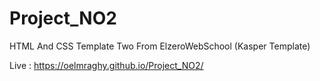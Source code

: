 # Project_NO2
HTML And CSS Template Two From ElzeroWebSchool (Kasper Template)

Live : https://oelmraghy.github.io/Project_NO2/
